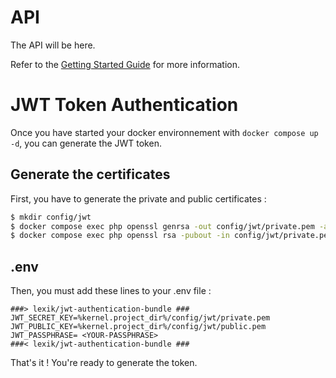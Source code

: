 # API

The API will be here.

Refer to the [Getting Started Guide](https://api-platform.com/docs/distribution) for more information.

# JWT Token Authentication

Once you have started your docker environnement with `docker compose up -d`, you can generate the JWT token.

## Generate the certificates

First, you have to generate the private and public certificates :

```bash
$ mkdir config/jwt
$ docker compose exec php openssl genrsa -out config/jwt/private.pem -aes256 4096
$ docker compose exec php openssl rsa -pubout -in config/jwt/private.pem -out config/jwt/public.pem
```

## .env

Then, you must add these lines to your .env file :

```
###> lexik/jwt-authentication-bundle ###
JWT_SECRET_KEY=%kernel.project_dir%/config/jwt/private.pem
JWT_PUBLIC_KEY=%kernel.project_dir%/config/jwt/public.pem
JWT_PASSPHRASE= <YOUR-PASSPHRASE>
###< lexik/jwt-authentication-bundle ###
```

That's it ! You're ready to generate the token.
